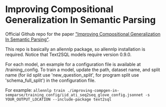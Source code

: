 # Improving Compositional Generalization In Semantic Parsing
Official Github repo for the paper ["Improving Compositional Generalization In Semantic Parsing"](https://arxiv.org/abs/0000.0000).

This repo is basically an allennlp package, so allennlp installation is required. Notice that Text2SQL models require version 0.9.0. 

For each model, an example for a configuration file is available at /training_config. To train a model, update the path, dataset name, and split name (for iid split use 'new_question_split', for program split use 'schema_full_split') in the configuration file.

For example:
`allennlp train ./improving-compgen-in-semparse/training_config/iid_ati_seq2seq_glove_config.jsonnet -s YOUR_OUTPUT_LOCATION --include-package text2sql`